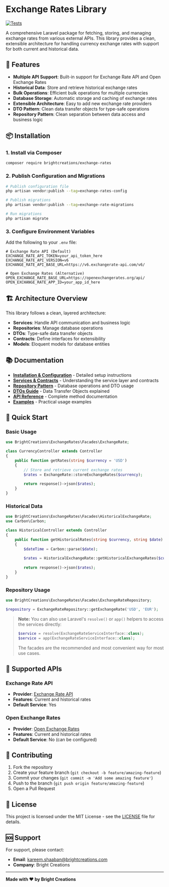 # Exchange Rates Library

[![Tests](https://github.com/brightcreations/exchange-rates/actions/workflows/php.yml/badge.svg)](https://github.com/brightcreations/exchange-rates/actions)  

A comprehensive Laravel package for fetching, storing, and managing exchange rates from various external APIs. This library provides a clean, extensible architecture for handling currency exchange rates with support for both current and historical data.

## 🚀 Features

- **Multiple API Support**: Built-in support for Exchange Rate API and Open Exchange Rates
- **Historical Data**: Store and retrieve historical exchange rates
- **Bulk Operations**: Efficient bulk operations for multiple currencies
- **Database Storage**: Automatic storage and caching of exchange rates
- **Extensible Architecture**: Easy to add new exchange rate providers
- **DTO Pattern**: Clean data transfer objects for type-safe operations
- **Repository Pattern**: Clean separation between data access and business logic

## 📦 Installation

### 1. Install via Composer

```bash
composer require brightcreations/exchange-rates
```

### 2. Publish Configuration and Migrations

```bash
# Publish configuration file
php artisan vendor:publish --tag=exchange-rates-config

# Publish migrations
php artisan vendor:publish --tag=exchange-rate-migrations

# Run migrations
php artisan migrate
```

### 3. Configure Environment Variables

Add the following to your `.env` file:

```env
# Exchange Rate API (Default)
EXCHANGE_RATE_API_TOKEN=your_api_token_here
EXCHANGE_RATE_API_VERSION=v6
EXCHANGE_RATE_API_BASE_URL=https://v6.exchangerate-api.com/v6/

# Open Exchange Rates (Alternative)
OPEN_EXCHANGE_RATE_BASE_URL=https://openexchangerates.org/api/
OPEN_EXCHANGE_RATE_APP_ID=your_app_id_here
```

## 🏗️ Architecture Overview

This library follows a clean, layered architecture:

- **Services**: Handle API communication and business logic
- **Repositories**: Manage database operations
- **DTOs**: Type-safe data transfer objects
- **Contracts**: Define interfaces for extensibility
- **Models**: Eloquent models for database entities

## 📚 Documentation

- **[Installation & Configuration](docs/installation.md)** - Detailed setup instructions
- **[Services & Contracts](docs/services.md)** - Understanding the service layer and contracts
- **[Repository Pattern](docs/repository.md)** - Database operations and DTO usage
- **[DTOs Guide](docs/dtos.md)** - Data Transfer Objects explained
- **[API Reference](docs/api-reference.md)** - Complete method documentation
- **[Examples](docs/examples.md)** - Practical usage examples

## 🔧 Quick Start

### Basic Usage

```php
use BrightCreations\ExchangeRates\Facades\ExchangeRate;

class CurrencyController extends Controller
{
    public function getRates(string $currency = 'USD')
    {
        // Store and retrieve current exchange rates
        $rates = ExchangeRate::storeExchangeRates($currency);
        
        return response()->json($rates);
    }
}
```

### Historical Data

```php
use BrightCreations\ExchangeRates\Facades\HistoricalExchangeRate;
use Carbon\Carbon;

class HistoricalController extends Controller
{
    public function getHistoricalRates(string $currency, string $date)
    {
        $dateTime = Carbon::parse($date);
        
        $rates = HistoricalExchangeRate::getHistoricalExchangeRates($currency, $dateTime);
        
        return response()->json($rates);
    }
}
```

### Repository Usage

```php
use BrightCreations\ExchangeRates\Facades\ExchangeRateRepository;

$repository = ExchangeRateRepository::getExchangeRate('USD', 'EUR');
```

> **Note:** You can also use Laravel's `resolve()` or `app()` helpers to access the services directly:
>
> ```php
> $service = resolve(ExchangeRateServiceInterface::class);
> $service = app(ExchangeRateServiceInterface::class);
> ```
> The facades are the recommended and most convenient way for most use cases.

## 🔌 Supported APIs

### Exchange Rate API
- **Provider**: [Exchange Rate API](https://www.exchangerate-api.com/)
- **Features**: Current and historical rates
- **Default Service**: Yes

### Open Exchange Rates
- **Provider**: [Open Exchange Rates](https://openexchangerates.org/)
- **Features**: Current and historical rates
- **Default Service**: No (can be configured)

## 🤝 Contributing

1. Fork the repository
2. Create your feature branch (`git checkout -b feature/amazing-feature`)
3. Commit your changes (`git commit -m 'Add some amazing feature'`)
4. Push to the branch (`git push origin feature/amazing-feature`)
5. Open a Pull Request

## 📄 License

This project is licensed under the MIT License - see the [LICENSE](LICENSE) file for details.

## 🆘 Support

For support, please contact:
- **Email**: kareem.shaaban@brightcreations.com
- **Company**: Bright Creations

---

**Made with ❤️ by Bright Creations**
